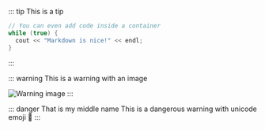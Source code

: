 ::: tip
This is a tip

```cpp
// You can even add code inside a container
while (true) {
  cout << "Markdown is nice!" << endl;
}
```
:::

::: warning
This is a warning with an image

![Warning image](./assets/warning.png)
:::

::: danger That is my middle name
This is a dangerous warning with unicode emoji 🚨
:::
